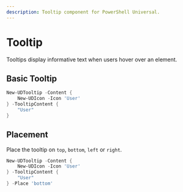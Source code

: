 ```yaml
---
description: Tooltip component for PowerShell Universal.
---
```


# Tooltip

Tooltips display informative text when users hover over an element.

## Basic Tooltip

```powershell
New-UDTooltip -Content {
    New-UDIcon -Icon 'User'
} -TooltipContent {
    "User"
}
```

## Placement

Place the tooltip on `top`, `bottom`, `left` or `right`.

```powershell
New-UDTooltip -Content {
    New-UDIcon -Icon 'User'
} -TooltipContent {
    "User"
} -Place 'bottom'
```
